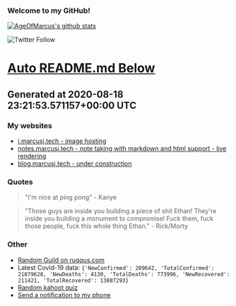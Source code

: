 
### Welcome to my GitHub!

[![AgeOfMarcus's github stats](https://github-readme-stats.vercel.app/api?username=AgeOfMarcus)](https://github.com/anuraghazra/github-readme-stats)

![Twitter Follow](https://img.shields.io/twitter/follow/pwned_by_marcus?style=for-the-badge)

# [Auto README.md Below](https://repl.it/@MarcusWeinberger/auto-git-readme)

## Generated at 2020-08-18 23:21:53.571157+00:00 UTC

### My websites

* [i.marcusj.tech - image hosting](https://i.marcusj.tech)
* [notes.marcusj.tech - note taking with markdown and html support - live rendering](https://notes.marcusj.tech)
* [blog.marcusj.tech - under construction](https://blog.marcusj.tech)

### Quotes

> "I'm nice at ping pong" - Kanye

> "Those guys are inside you building a piece of shit Ethan! They're inside you building a monument to compromise! Fuck them, fuck those people, fuck this whole thing Ethan." - Rick/Morty

### Other

* [Random Guild on ruqqus.com](https://ruqqus.com/+TheAbandonedMcDonalds)
* Latest Covid-19 data: `{'NewConfirmed': 209642, 'TotalConfirmed': 21879628, 'NewDeaths': 4130, 'TotalDeaths': 773996, 'NewRecovered': 211421, 'TotalRecovered': 13887293}`
* [Random kahoot quiz](https://create.kahoot.it/details/earth-space-science-earth-s-place-in-the-solar-system/4e195c37-66d7-448b-82ff-85260ac31d92)
* [Send a notification to my phone](https://maker.ifttt.com/trigger/notification/with/key/ctSGJtddpYuzo1mT-6gmRa?value1=GitHub)
